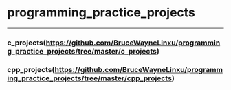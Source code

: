 # programming_practice_projects
------
### c_projects(https://github.com/BruceWayneLinxu/programming_practice_projects/tree/master/c_projects)
### cpp_projects(https://github.com/BruceWayneLinxu/programming_practice_projects/tree/master/cpp_projects)

